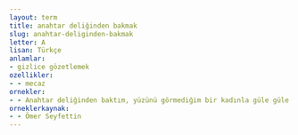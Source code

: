 ```yaml
---
layout: term
title: anahtar deliğinden bakmak
slug: anahtar-deliginden-bakmak
letter: A
lisan: Türkçe
anlamlar:
- gizlice gözetlemek
ozellikler:
- - mecaz
ornekler:
- - Anahtar deliğinden baktım, yüzünü görmediğim bir kadınla güle güle konuşuyorlardı.
orneklerkaynak:
- - Ömer Seyfettin
---
```

